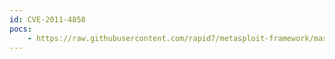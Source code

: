 ```yaml
---
id: CVE-2011-4858
pocs:
    - https://raw.githubusercontent.com/rapid7/metasploit-framework/master/modules/auxiliary/dos/http/hashcollision_dos.rb
---
```

